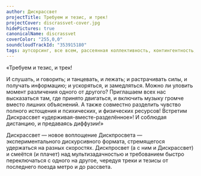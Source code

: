 ```yaml
---
author: Дискрассвет
projectTitle: Требуем и тезис, и трек!
projectCover: discrassvet-cover.jpg
hidePictures: true
canonicalName: discrassvet
coverColor: "255,0,0"
soundcloudTrackId: "353915180"
tags: аутсорсинг, все всем, рассеянная коллективность, контингентность, практики самих себя, социальная хореография, 8-битное желание, вчерашний неотчужденный праздник, У У У У У У У У У У У У У У У У У УУУ
---
```

«Требуем и тезис, и трек!

И слушать, и говорить; и танцевать, и лежать; и растрачивать силы, и получать информацию; и ускоряться, и замедляться. Можно ли уловить момент различения одного от другого? Приглашаем всех нас высказаться там, где принято двигаться, и включить музыку громче вместо лишних объяснений. А также совместно разделить чувство полного истощения и психических, и физических ресурсов! Встретим Дискрассвет «удерживая-вместе-разделённое»! И соблюдая дистанцию, и предаваясь диффузии!»

Дискрассвет — новое воплощение Дискпросвета — экспериментального дискурсивного формата, стремящегося удержаться на разных скоростях. Дискпросвет (а с ним и Дискрассвет) и смеётся (и плачет) над мультизадачностью и требованием быстро переключаться с одного на другое, чередуя треки и тезисы от последнего поезда метро и до рассвета.
